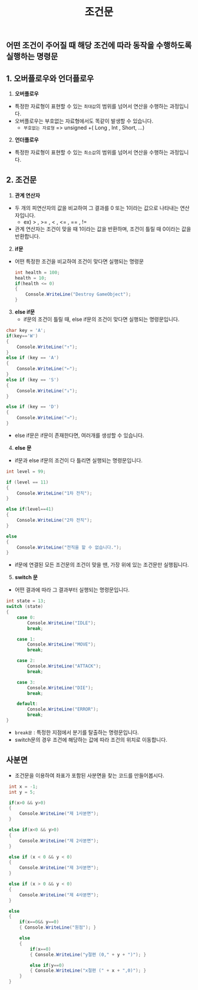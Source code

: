 ﻿---
layout: simple
title: "조건문"
---

## 어떤 조건이 주어질 때 해당 조건에 따라 동작을 수행하도록 실행하는 명령문

## 1. 오버플로우와 언더플로우

1. **오버플로우**

- 특정한 자료형이 표현할 수 있는 `최대값`의 범위를 넘어서 연산을 수행하는 과정입니다.
- 오버플로우는 부호없는 자료형에서도 똑같이 발생할 수 있습니다.
  - `부호없는 자료형` => unsigned +( Long , Int , Short, ...)

2. **언더플로우**

- 특정한 자료형이 표현할 수 있는 `최소값`의 범위를 넘어서 연산을 수행하는 과정입니다.

## 2. 조건문

1. **관계 연산자**

- 두 개의 피연산자의 값을 비교하여 그 결과를 0 또는 1이라는 값으로 나타내는 연산자입니다.
  - ex) > , >= , < , <= , == , !=
- 관계 연산자는 조건이 맞을 때 1이라는 값을 반환하며, 조건이 틀릴 때 0이라는 값을 반환합니다.

2. **if문**

- 어떤 특정한 조건을 비교하여 조건이 맞다면 실행되는 명령문

  ```csharp
  int health = 100;
  health = 10;
  if(health <= 0)
  {
      Console.WriteLine("Destroy GameObject");
  }
  ```

3. **else if문**
   - if문의 조건이 틀릴 때, else if문의 조건이 맞다면 실행되는 명령문입니다.

```csharp
char key = 'A';
if(key=='W')
{
    Console.WriteLine("↑");
}
else if (key == 'A')
{
    Console.WriteLine("←");
}
else if (key == 'S')
{
    Console.WriteLine("↓");
}

else if (key == 'D')
{
    Console.WriteLine("→");
}
```

- else if문은 if문이 존재한다면, 여러개를 생성할 수 있습니다.

4. **else 문**

- if문과 else if문의 조건이 다 틀리면 실행되는 명령문입니다.

```c#
int level = 99;

if (level == 11)
{
    Console.WriteLine("1차 전직");
}

else if(level==41)
{
    Console.WriteLine("2차 전직");
}

else
{
    Console.WriteLine("전직을 할 수 없습니다.");
}
```

- if문에 연결된 모든 조건문의 조건이 맞을 땐, 가장 위에 있는 조건문만 실행됩니다.

5. **switch 문**

- 어떤 결과에 따라 그 결과부터 실행되는 명령문입니다.

```c#
int state = 13;
switch (state)
{
    case 0:
        Console.WriteLine("IDLE");
        break;

    case 1:
        Console.WriteLine("MOVE");
        break;

    case 2:
        Console.WriteLine("ATTACK");
        break;

    case 3:
        Console.WriteLine("DIE");
        break;

    default:
        Console.WriteLine("ERROR");
        break;
}
```

- `break문` : 특정한 지점에서 분기를 탈출하는 명령문입니다.
- switch문의 경우 조건에 해당하는 값에 따라 조건의 위치로 이동합니다.

## 사분면

- 조건문을 이용하여 좌표가 포함된 사분면을 찾는 코드를 만들어봅시다.

```c#
 int x = -1;
 int y = 5;

 if(x>0 && y>0)
 {
     Console.WriteLine("제 1사분면");
 }

 else if(x<0 && y>0)
 {
     Console.WriteLine("제 2사분면");
 }

 else if (x < 0 && y < 0)
 {
     Console.WriteLine("제 3사분면");
 }

 else if (x > 0 && y < 0)
 {
     Console.WriteLine("제 4사분면");
 }

 else
 {
     if(x==0&& y==0)
     { Console.WriteLine("원점"); }

     else
     {
         if(x==0)
         { Console.WriteLine("y절편 (0," + y + ")"); }

         else if(y==0)
         { Console.WriteLine("x절편 (" + x + ",0)"); }
     }
 }

```
